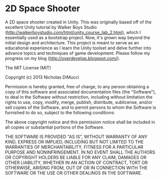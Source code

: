 2D Space Shooter
======

A 2D space shooter created in Unity. This was originally based off of the excellent Unity tutorial by Walker Boys Studio (http://walkerboystudio.com/html/unity_course_lab_2.html), which I essentially used as a bootstrap project. Now, it's grown way beyond the initial design and architecture. This project is meant to serve as an educational experience as I learn the Unity toolset and delve further into advance topics and techniques of game development. Please follow my progress on my blog (http://overdevelop.blogspot.com/). 

The MIT License (MIT)

Copyright (c) 2013 Nicholas DiMucci

Permission is hereby granted, free of charge, to any person obtaining a copy of
this software and associated documentation files (the "Software"), to deal in
the Software without restriction, including without limitation the rights to
use, copy, modify, merge, publish, distribute, sublicense, and/or sell copies of
the Software, and to permit persons to whom the Software is furnished to do so,
subject to the following conditions:

The above copyright notice and this permission notice shall be included in all
copies or substantial portions of the Software.

THE SOFTWARE IS PROVIDED "AS IS", WITHOUT WARRANTY OF ANY KIND, EXPRESS OR
IMPLIED, INCLUDING BUT NOT LIMITED TO THE WARRANTIES OF MERCHANTABILITY, FITNESS
FOR A PARTICULAR PURPOSE AND NONINFRINGEMENT. IN NO EVENT SHALL THE AUTHORS OR
COPYRIGHT HOLDERS BE LIABLE FOR ANY CLAIM, DAMAGES OR OTHER LIABILITY, WHETHER
IN AN ACTION OF CONTRACT, TORT OR OTHERWISE, ARISING FROM, OUT OF OR IN
CONNECTION WITH THE SOFTWARE OR THE USE OR OTHER DEALINGS IN THE SOFTWARE.
